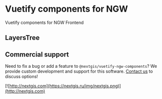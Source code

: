 # Vuetify components for NGW

Vuetify components for NGW Frontend

## LayersTree

## Commercial support

Need to fix a bug or add a feature to `@nextgis/vuetify-ngw-components`? We provide custom development and support for this software. [Contact us](http://nextgis.com/contact/) to discuss options!

[![http://nextgis.com](https://nextgis.ru/img/nextgis.png)](http://nextgis.com)
